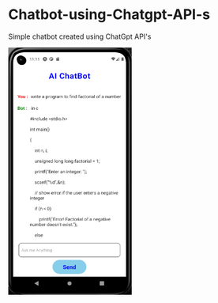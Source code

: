 # Chatbot-using-Chatgpt-API-s

Simple chatbot created using ChatGpt API's

<img src="./assets/chatgpt.png" width="250" height="500">